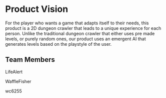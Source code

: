 
# Product Vision

For the player who wants a game that adapts itself to their needs, this product is a 2D dungeon crawler that leads to a unique experience for each person.
Unlike the traditional dungeon crawler that either uses pre made levels, or purely random ones, our product uses an emergent AI that generates levels based on the playstyle of the user.

## Team Members

LifeAlert

WaffleFisher

wc6255


